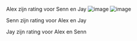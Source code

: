 Alex zijn rating voor Senn en Jay
![image](https://github.com/user-attachments/assets/f27ceff4-8758-4c81-980f-9aa412026165)
![image](https://github.com/user-attachments/assets/8ea77c4a-83a5-4ae9-881f-e4f012014036)


Senn zijn rating voor Alex en Jay



Jay zijn rating voor Alex en Senn
